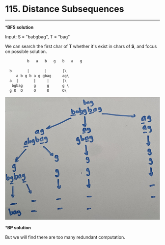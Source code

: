 # 115. Distance Subsequences
----------------------
*__BFS solution__

Input: S = "babgbag", T = "bag"

We can search the first char of __T__ whether it's exist in chars of __S__, and focus on possible solution.
```
          b   a   b   g   b   a   g
     
  b       |       |       |\
     a b g b a g gbag     ag\
  a  |       |     |      |\
   bgbag     g     g      g \
  g O  O     O     O      O\
```
<img src="https://github.com/AlgorithmicIntelligence/Leetcode/blob/main/115.DistanceSubsequences/leetcode115.jpg" width="900">


*__BP solution__

But we will find there are too many redundant computation. 
